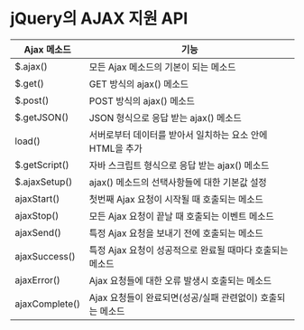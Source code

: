 # jQuery의 AJAX 지원 API

| Ajax 메소드    | 기능                                                       |
| -------------- | ---------------------------------------------------------- |
| $.ajax()       | 모든 Ajax 메소드의 기본이 되는 메소드                      |
| $.get()        | GET 방식의 ajax() 메소드                                   |
| $.post()       | POST 방식의 ajax() 메소드                                  |
| $.getJSON()    | JSON 형식으로 응답 받는 ajax() 메소드                      |
| load()         | 서버로부터 데이터를 받아서 일치하는 요소 안에 HTML을 추가  |
| $.getScript()  | 자바 스크립트 형식으로 응답 받는 ajax() 메소드             |
| $.ajaxSetup()  | ajax() 메소드의 선택사항들에 대한 기본값 설정              |
| ajaxStart()    | 첫번째 Ajax 요청이 시작될 때 호출되는 메소드               |
| ajaxStop()     | 모든 Ajax 요청이 끝날 때 호출되는 이벤트 메소드            |
| ajaxSend()     | 특정 Ajax 요청을 보내기 전에 호출되는 메소드               |
| ajaxSuccess()  | 특정 Ajax 요청이 성공적으로 완료될 때마다 호출되는 메소드  |
| ajaxError()    | Ajax 요청들에 대한 오류 발생시 호출되는 메소드             |
| ajaxComplete() | Ajax 요청들이 완료되면(성공/실패 관련없이) 호출되는 메소드 |

